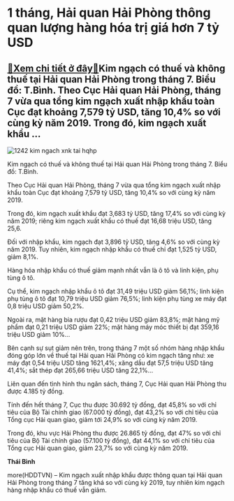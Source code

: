1 tháng, Hải quan Hải Phòng thông quan lượng hàng hóa trị giá hơn 7 tỷ USD
==========================================================================

[:gift:Xem chi tiết ở đây:gift:](https://hddtvn.com/1-thang-hai-quan-hai-phong-thong-quan-luong-hang-hoa-tri-gia-hon-7-ty-usd/)Kim ngạch có thuế và không thuế tại Hải quan Hải Phòng trong tháng 7. Biểu đồ: T.Bình. Theo Cục Hải quan Hải Phòng, tháng 7 vừa qua tổng kim ngạch xuất nhập khẩu toàn Cục đạt khoảng 7,579 tỷ USD, tăng 10,4% so với cùng kỳ năm 2019. Trong đó, kim ngạch xuất khẩu …
-----------------------------------------------------------------------------------------------------------------------------------------------------------------------------------------------------------------------------------------------------------------------





![1242 kim ngach xnk tai hqhp](https://haiquanonline.com.vn/stores/news_dataimages/binhht/082020/17/09/in_article/1242_Kim_ngach_XNK_tai_HQHP.jpg?rt=20200817104527 "Kim ngạch có thuế và không thuế tại Hải quan Hải Phòng trong tháng 7. Biểu đồ: T.Bình.")


Kim ngạch có thuế và không thuế tại Hải quan Hải Phòng trong tháng 7. Biểu đồ: T.Bình.



Theo Cục Hải quan Hải Phòng, tháng 7 vừa qua tổng kim ngạch xuất nhập khẩu toàn Cục đạt khoảng 7,579 tỷ USD, tăng 10,4% so với cùng kỳ năm 2019.


Trong đó, kim ngạch xuất khẩu đạt 3,683 tỷ USD, tăng 17,4% so với cùng kỳ năm 2019; riêng kim ngạch xuất khẩu có thuế đạt 16,68 triệu USD, tăng 25,6.


Đối với nhập khẩu, kim ngạch đạt 3,896 tỷ USD, tăng 4,6% so với cùng kỳ năm 2019. Tuy nhiên, kim ngạch nhập khẩu có thuế chỉ đạt 1,525 tỷ USD, giảm 8,1%.


Hàng hóa nhập khẩu có thuế giảm mạnh nhất vẫn là ô tô và linh kiện, phụ tùng ô tô.


Cụ thể, kim ngạch nhập khẩu ô tô đạt 31,49 triệu USD giảm 56,1%; linh kiện phụ tùng ô tô đạt 10,79 triệu USD giảm 76,5%; linh kiện phụ tùng xe máy đạt 0,8 triệu USD giảm 50,2%.


Ngoài ra, mặt hàng bia rượu đạt 0,42 triệu USD giảm 83,8%; mặt hàng mỹ phẩm đạt 0,21 triệu USD giảm 22%; mặt hàng máy móc thiết bị đạt 359,16 triệu USD giảm 10%…


Bên cạnh sự sụt giảm nên trên, trong tháng 7 một số nhóm hàng nhập khẩu đóng góp lớn về thuế tại Hải quan Hải Phòng có kim ngạch tăng như: xe máy đạt 0,54 triệu USD tăng 1621,4%; xăng dầu đạt 57,5 triệu USD tăng 41,4%; sắt thép đạt 265,66 triệu USD tăng 22,1%…


Liên quan đến tình hình thu ngân sách, tháng 7, Cục Hải quan Hải Phòng thu được 4.185 tỷ đồng.


Tính đến hết tháng 7, Cục thu được 30.692 tỷ đồng, đạt 45,8% so với chỉ tiêu của Bộ Tài chính giao (67.000 tỷ đồng), đạt 43,2% so với chỉ tiêu của Tổng cục Hải quan giao, giảm tới 24,9% so với cùng kỳ năm 2019.


Trong đó, khu vực Hải Phòng thu được 26.865 tỷ đồng, đạt 47% so với chỉ tiêu của Bộ Tài chính giao (57.100 tỷ đồng), đạt 44,1% so với chỉ tiêu của Tổng cục Hải quan giao, giảm 23,7% so với cùng kỳ năm 2019.




**Thái Bình**



more(HDDTVN) – Kim ngạch xuất nhập khẩu được thông quan tại Hải quan Hải Phòng trong tháng 7 tăng khá so với cùng kỳ 2019, tuy nhiên kim ngạch hàng nhập khẩu có thuế vẫn giảm.

